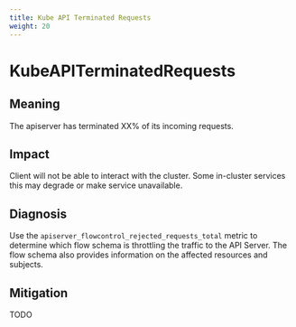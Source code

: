 ```yaml
---
title: Kube API Terminated Requests
weight: 20
---
```


# KubeAPITerminatedRequests

## Meaning

The apiserver has terminated XX% of its incoming requests.

## Impact

Client will not be able to interact with the cluster.
Some in-cluster services this may degrade or make service unavailable.

## Diagnosis

Use the `apiserver_flowcontrol_rejected_requests_total` metric to determine which flow schema
is throttling the traffic to the API Server.
The flow schema also provides information on the affected resources and subjects.

## Mitigation

TODO
